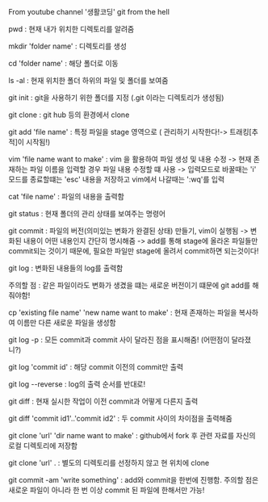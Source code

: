From youtube channel '생활코딩' git from the hell

pwd : 현재 내가 위치한 디렉토리를 알려줌

mkdir 'folder name' : 디렉토리를 생성

cd 'folder name' : 해당 폴더로 이동

ls -al : 현재 위치한 폴더 하위의 파일 및 폴더를 보여줌

git init : git을 사용하기 위한 폴더를 지정 (.git 이라는 디렉토리가 생성됨)

git clone : git hub 등의 환경에서 clone

git add 'file name' : 특정 파일을 stage 영역으로 ( 관리하기 시작한다!-> 트래킹[추적]이 시작됨!)

vim 'file name want to make' : vim 을 활용하여 파일 생성 및 내용 수정 -> 현재 존재하는 파일 이름을 입력할 경우 파일 내용 수정할 떄 사용
-> 입력모드로 바꿀때는 'i' 모드를 종료할떄는 'esc' 내용을 저장하고 vim에서 나갈때는 ':wq'를 입력

cat 'file name' : 파일의 내용을 출력함

git status : 현재 폴더의 관리 상태를 보여주는 명령어

git commit : 파일의 버전(의미있는 변화가 완결된 상태)  만들기,  vim이 실행됨 -> 변화된 내용이 어떤 내용인지 간단히 명시해줌
-> add를 통해 stage에 올라온 파일들만  commit되는 것이기 때문에, 필요한 파일만 stage에 올려서 commit하면 되는것이다!

git log : 변화된 내용들의 log를 출력함

주의할 점 : 같은 파일이라도 변화가 생겼을 떄는 새로운 버전이기 떄문에 git add를 해줘야함!

cp 'existing file name' 'new name want to make' : 현재 존재하는 파일을 복사하여 이름만 다른 새로운 파일을 생성함

git log -p : 모든 commit과 commit 사이 달라진 점을 표시해줌! (어떤점이 달라졌니?)

git log 'commit id' : 해당 commit 이전의 commit만 출력

git log --reverse : log의 출력 순서를 반대로!

git diff : 현재 실시한 작업이 이전 commit과 어떻게 다른지 출력

git diff 'commit id1'..'commit id2' : 두 commit 사이의 차이점을 출력해줌 

git clone 'url' 'dir name want to make' : github에서 fork 후 관련 자료를 자신의 로컬 디렉토리에 저장함

git clone 'url' . : 별도의 디렉토리를 선정하지 않고 현 위치에 clone

git commit -am 'write something' : add와 commit을 한번에 진행함. 주의할 점은 새로운 파일이 아니라 한 번 이상 commit 된 파일에 한해서만 가능!
